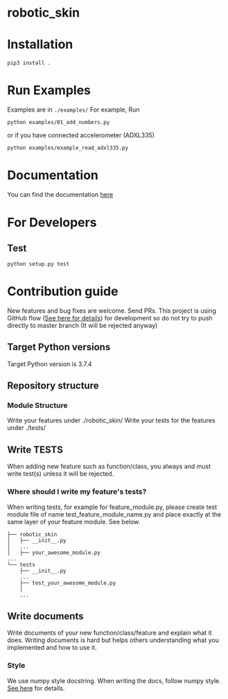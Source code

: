 # robotic_skin

# Installation
```
pip3 install .
```


# Run Examples
Examples are in `./examples/`
For example, Run
```
python examples/01_add_numbers.py
```

or if you have connected accelerometer (ADXL335)
```
python examples/example_read_adxl335.py
```


# Documentation
You can find the documentation [here](http://hiro-group.ronc.one/robotic_skin/)

# For Developers
## Test
```
python setup.py test
```

# Contribution guide
New features and bug fixes are welcome. Send PRs.
This project is using GitHub flow ([See here for details](https://guides.github.com/introduction/flow/)) for development so do not try to push directly to master branch (It will be rejected anyway)

## Target Python versions
Target Python version is 3.7.4

## Repository structure
### Module Structure
Write your features under ./robotic_skin/
Write your tests for the features under ./tests/


## Write TESTS 
When adding new feature such as function/class, you always and must write test(s) unless it will be rejected.

### Where should I write my feature's tests?
When writing tests, for example for feature_module.py, please create test module file of name test_feature_module_name.py and place exactly at the same layer of your feature module.
See below. <br>

```
├── robotic_skin 
│   ├── __init__.py
│   ...
│   ├── your_awesome_module.py
...
└── tests
    ├── __init__.py
    ...
    ├── test_your_awesome_module.py
    │
    ...
```

## Write documents
Write documents of your new function/class/feature and explain what it does.
Writing documents is hard but helps others understanding what you implemented and how to use it.

### Style
We use numpy style docstring. When writing the docs, follow numpy style.
[See here](https://numpydoc.readthedocs.io/en/latest/) for details. 
